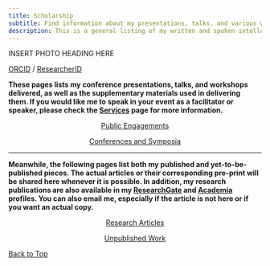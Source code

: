 ```yaml
---
title: Scholarship
subtitle: Find information about my presentations, talks, and various written intellectual pieces here. 
description: This is a general listing of my written and spoken intellectual outputs.
---
```


INSERT PHOTO HEADING HERE

[ORCID](https://orcid.org/0000-0001-5156-3944) / [ResearcherID](https://publons.com/researcher/1753178/wilfred-gabriel-a-gapas/)

**These pages lists my conference presentations, talks, and workshops delivered, as well as the supplementary materials used in delivering them. If you would like me to speak in your event as a facilitator or speaker, please check the [Services](/services) page for more information.** 

<center><a href="https://senseigab.github.io/public-engagements" class="button button--large">Public Engagements</a>

<a href="https://senseigab.github.io/conferences" class="button button--large">Conferences and Symposia</a></center>

<hr>

**Meanwhile, the following pages list both my published and yet-to-be-published pieces. The actual articles or their corresponding pre-print will be shared here whenever it is possible. In addition, my research publications are also available in my [ResearchGate](ttps://www.researchgate.net/profile/Wilfred_Gabriel_Gapas) and [Academia](https://ust-ph.academia.edu/gapaswga) profiles. You can also email me, especially if the article is not here or if you want an actual copy.**

<center><a href="https://senseigab.github.io/research-articles" class="button button--large">Research Articles</a>

<a href="https://senseigab.github.io/unpublished" class="button button--large">Unpublished Work</a></center>

<a href="#" class="button button--large">Back to Top</a>